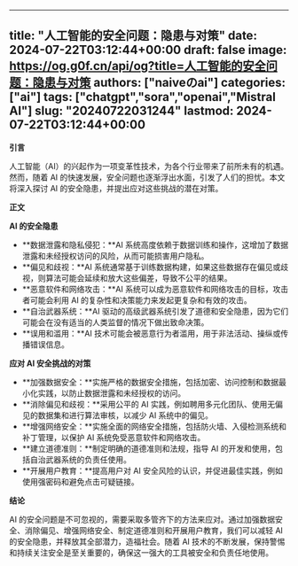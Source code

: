 
---
title: "人工智能的安全问题：隐患与对策"
date: 2024-07-22T03:12:44+00:00
draft: false
image: https://og.g0f.cn/api/og?title=人工智能的安全问题：隐患与对策
authors: ["naiveのai"]
categories: ["ai"]
tags: ["chatgpt","sora","openai","Mistral AI"]
slug: "20240722031244"
lastmod: 2024-07-22T03:12:44+00:00
---
**引言**

人工智能（AI）的兴起作为一项变革性技术，为各个行业带来了前所未有的机遇。然而，随着 AI 的快速发展，安全问题也逐渐浮出水面，引发了人们的担忧。本文将深入探讨 AI 的安全隐患，并提出应对这些挑战的潜在对策。

**正文**

**AI 的安全隐患**

* **数据泄露和隐私侵犯：**AI 系统高度依赖于数据训练和操作，这增加了数据泄露和未经授权访问的风险，从而可能损害用户隐私。
* **偏见和歧视：**AI 系统通常基于训练数据构建，如果这些数据存在偏见或歧视，则算法可能会延续和放大这些偏差，导致不公平的结果。
* **恶意软件和网络攻击：**AI 系统可以成为恶意软件和网络攻击的目标，攻击者可能会利用 AI 的复杂性和决策能力来发起更复杂和有效的攻击。
* **自治武器系统：**AI 驱动的高级武器系统引发了道德和安全隐患，因为它们可能会在没有适当的人类监督的情况下做出致命决策。
* **误用和滥用：**AI 技术可能会被恶意行为者滥用，用于非法活动、操纵或传播错误信息。

**应对 AI 安全挑战的对策**

* **加强数据安全：**实施严格的数据安全措施，包括加密、访问控制和数据最小化实践，以防止数据泄露和未经授权的访问。
* **消除偏见和歧视：**采用公平的 AI 实践，例如聘用多元化团队、使用无偏见的数据集和进行算法审核，以减少 AI 系统中的偏见。
* **增强网络安全：**实施全面的网络安全措施，包括防火墙、入侵检测系统和补丁管理，以保护 AI 系统免受恶意软件和网络攻击。
* **建立道德准则：**制定明确的道德准则和法规，指导 AI 的开发和使用，包括自治武器系统的负责任使用。
* **开展用户教育：**提高用户对 AI 安全风险的认识，并促进最佳实践，例如使用强密码和避免点击可疑链接。

**结论**

AI 的安全问题是不可忽视的，需要采取多管齐下的方法来应对。通过加强数据安全、消除偏见、增强网络安全、制定道德准则和开展用户教育，我们可以减轻 AI 的安全隐患，并释放其全部潜力，造福社会。随着 AI 技术的不断发展，保持警惕和持续关注安全是至关重要的，确保这一强大的工具被安全和负责任地使用。